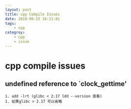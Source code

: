 ```yaml
---
layout: post
title: cpp Compile Issues
date: 2018-06-25 16:11:01
tags:
    - cpp
categroy:
    - cpp
    - issue
---
```


# cpp compile issues
## undefined reference to `clock_gettime'
    1. add -lrt (glibc < 2.17 ldd --version 查看)
    1. 如果glibc > 2.17 可以省略

<!--more-->
